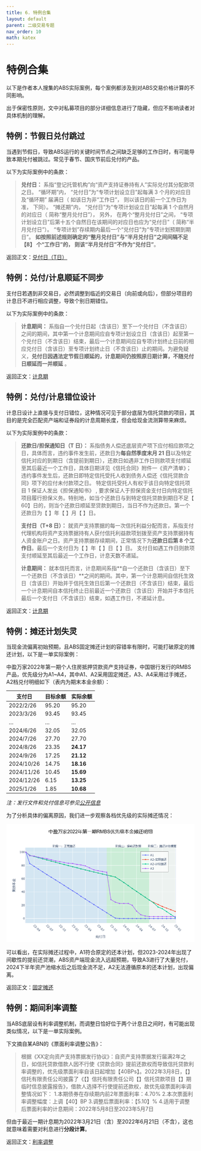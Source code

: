 ```yaml
---
title: 6. 特例合集
layout: default
parent: 二级交易专题
nav_order: 10
math: katex
---
```


# 特例合集
以下是作者本人搜集的ABS实际案例，每个案例都涉及到对ABS交易价格计算的不同影响。

出于保密性原则，文中对私募项目的部分详细信息进行了隐藏，但应不影响读者对具体机制的理解。

## 特例：节假日兑付跳过
当遇到节假日，导致ABS运行的关键时间节点之间缺乏足够的工作日时，有可能导致本期兑付被跳过。常见于春节、国庆节前后兑付的产品。

以下为实际案例中的条款：

> **兑付日：** 系指“登记托管机构”向“资产支持证券持有人”实际兑付其分配款项之日。 “循环期”内， “兑付日”为“专项计划设立日”起每满 3 个月的对应日及“循环期” 届满日（ 如该日为非“工作日”， 则以该日的前一个工作日为准， 下同）。 “摊还期”内， “兑付日”为“专项计划设立日”起每满 1 个自然月的对应日（ 简称“整月兑付日”）， 另外， 在两个“整月兑付日”之间， “专项计划设立日”后第十五个自然日在该期间的对应日也应为“兑付日”（ 简称“半月兑付日”）。 “专项计划”存续期内最后一个“兑付日”为“专项计划预期到期日”。 **如按照前述规则确定的“整月兑付日”与“半月兑付日”之间间隔不足【8】 个“工作日”的， 则该“半月兑付日”不作为“兑付日”**。

返回正文：[兑付日（T日）](/docs/二级交易专题/现金流模型全要素/日期.html#兑付日t日)

## 特例：兑付/计息顺延不同步
支付日若遇到非交易日，必然调整到临近的交易日（向前或向后），但部分项目的计息日不进行相应调整，导致个别日期错位。

以下为实际案例中的条款：

> **计息期间：** 系指自一个兑付日起（含该日）至下一个兑付日（不含该日）之间的期间，其中第一个计息期间应自专项计划设立日（含该日）起至第一个兑付日（不含该日）结束，最后一个计息期间应自专项计划终止日前的相应兑付日（含该日）至专项计划终止日（不含该日）止的期间。为避免疑义，**兑付日因遇法定节假日顺延的，计息期间仍按照原日期计算，不随兑付日顺延而一并顺延** 。

返回正文：[计息期](/docs/二级交易专题/现金流模型全要素/日期.html#计息期)

## 特例：兑付/计息错位设计
计息日设计上直接与支付日错位，这种情况可见于部分底层为信托贷款的项目，其目的是完全匹配资产端和证券段的计息周期长度，但会给现金流测算带来麻烦。

以下为实际案例中的条款：

> **还款日/担保通知日（T 日）：** 系指债务人偿还底层资产项下应付相应款项之日，具体而言，违约事件发生前，还款日为**每自然季度末月 21 日**以及特定信托对应的到期日（含提前到期日），还款日如遇非工作日则款项支付顺延至其后最近一个工作日，具体日期详见《信托合同》附件一《资产清单》； 违约事件发生后，还款日即特定信托受托人收到债务人偿还《信托贷款合同》项下的应付未付款项之日。 特定信托受托人有权于该日向特定信托项目 1 保证人发出《担保通知书》 , 要求保证人于担保资金支付日向特定信托项目履行担保义务。特别地，如当个还款日与到特定信托贷款到期日不足【 60】日的，则当个还款日顺延至贷款到期日，当日不作为还款日。第一个还款日为【 】年【 】月【 】日。
> 
> **支付日（T+8 日）：** 就资产支持票据的每一次信托利益分配而言，系指支付代理机构将资产支持票据持有人获付信托利益款项划拨至资产支持票据持有人资金账户之日。资产支持票据存续期间，正常情况下为**还款日后第 8 个工作日**。最后一个支付日为【 】年【 】日【 】日。 支付日如遇工作日则款项支付顺延至其后最近一个工作日，计息天数不递延。
> 
> **计息期间：** 就本信托而言，计息期间系指**自一个还款日（含该日）至下一个还款日（不含该日）**之间的期间。其中，第一个计息期间自信托生效日（含该日）开始并于信托生效日后第一个还款日（不含该日）结束，最后一个计息期间自本信托终止日前最近一个还款日（含该日）开始并于本信托最后一个支付日（不含该日）结束，如遇工作日，不递延计息。

返回正文：[计息期](/docs/二级交易专题/现金流模型全要素/日期.html#计息期)

## 特例：摊还计划失灵
当现金流偏离初始预期，且ABS固定摊还计划的容错率有限时，可能打破原定的摊还计划，以下是一单实际案例：

中盈万家2022年第一期个人住房抵押贷款资产支持证券，中国银行发行的RMBS产品，优先级分为A1~A4，其中A1、A2采用固定摊还，A3、A4采用过手摊还，A2档兑付明细如下（表内为期末本金余额）：

| 支付日        | 目标余额  | 实际余额      |
| ---------- | ----- | --------- |
| 2022/2/26  | 95.20 | 95.20     |
| 2023/3/26  | 93.45 | 93.45     |
| …          | …     | …         |
| 2024/6/26  | 32.05 | 32.05     |
| 2024/7/26  | 27.70 | 27.70     |
| 2024/8/26  | 23.35 | **24.17** |
| 2024/9/26  | 17.25 | **21.12** |
| 2024/10/26 | 14.75 | **18.16** |
| 2024/11/26 | 10.45 | **15.69** |
| 2024/12/26 | 6.15  | **13.25** |
| 2025/1/26  | 1.85  | **10.68** |

*注：发行文件和兑付信息可参见[公开信息](https://www.chinamoney.com.cn/chinese/zqjc/?bondDefinedCode=bcgdbnzawg)*

为了分析具体的偏离原因，我们进一步观察各档优先级的实际摊还情况：

![中盈万家2022-1](/assets/images/二级交易专题/中盈万家2022-1.png)

可以看出，在实际摊还过程中，A1符合原定的还本计划，但2023-2024年出现了间歇性的提前还贷潮，ABS资产端现金流入远超预期，导致A3进行了大量兑付，2024下半年资产池缩水后之后现金流不足，A2无法遵循原本的还本计划，出现偏离。

返回正文：[固定摊还](/docs/二级交易专题/现金流模型全要素/还本.html#固定摊还)

## 特例：期间利率调整

当ABS底层设有利率调整机制，而调整日恰好位于两个计息日之间时，有可能出现类似情况，以下是一单实际案例。

下文摘自某ABN的《票面利率调整公告》：
> 根据《XX定向资产支持票据发行协议》：自资产支持票据发行届满2年之日，如信托贷款借款人因不行使《贷款合同》提前还款权而导致信托贷款利率调整的，优先级票面利率自该日起增加【40BPs】。2022年3月8日，【】信托有限责任公司披露了《【】信托有限责任公司【】信托贷款项目【】期临时信息披露报告》，借款人选择不行使提前还款权，故优先级票面利率调整情况如下：
> 1.本期债券在存续期内前2年票面利率：4.70%
> 2.本次票面利率调整幅度：上调【40】BP
> 3.调整后票面利率：【5.10】%
> 4.适用于调整后票面利率的计息期间：2022年5月8日至2023年5月7日

但由于最近一期计息期为2022年3月21日（含）至2022年6月21日（不含），这也就意味着需要对利息进行**分段计算**。

返回正文：[利率调整](/docs/二级交易专题/现金流模型全要素/付息.html#利率调整)